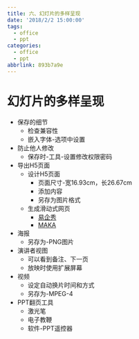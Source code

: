 ```yaml
---
title: 六、幻灯片的多样呈现
date: '2018/2/2 15:00:00'
tags:
  - office
  - ppt
categories:
  - office
  - ppt
abbrlink: 893b7a9e
---
```

# 幻灯片的多样呈现

* 保存的细节
    * 检查兼容性
    * 嵌入字体-选项中设置
* 防止他人修改
    * 保存时-工具-设置修改权限密码
* 导出H5页面
    * 设计H5页面
        * 页面尺寸-宽16.93cm，长26.67cm
        * 添加内容
        * 另存为图片格式
    * 生成滑动式网页
        * [易企秀](http://eqxiu.com/home)
        * [MAKA](http://maka.im)
* 海报
    * 另存为-PNG图片
* 演讲者视图
    * 可以看到备注、下一页
    * 放映时使用扩展屏幕
* 视频
    * 设定自动换片时间和方式
    * 另存为-MPEG-4
* PPT翻页工具
    * 激光笔
    * 电子教鞭
    * 软件-PPT遥控器